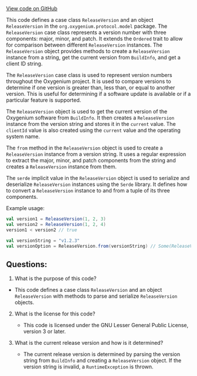 [View code on GitHub](https://github.com/oxygenium/oxygenium/protocol/src/main/scala/org/oxygenium/protocol/model/ReleaseVersion.scala)

This code defines a case class `ReleaseVersion` and an object `ReleaseVersion` in the `org.oxygenium.protocol.model` package. The `ReleaseVersion` case class represents a version number with three components: major, minor, and patch. It extends the `Ordered` trait to allow for comparison between different `ReleaseVersion` instances. The `ReleaseVersion` object provides methods to create a `ReleaseVersion` instance from a string, get the current version from `BuildInfo`, and get a client ID string.

The `ReleaseVersion` case class is used to represent version numbers throughout the Oxygenium project. It is used to compare versions to determine if one version is greater than, less than, or equal to another version. This is useful for determining if a software update is available or if a particular feature is supported.

The `ReleaseVersion` object is used to get the current version of the Oxygenium software from `BuildInfo`. It then creates a `ReleaseVersion` instance from the version string and stores it in the `current` value. The `clientId` value is also created using the `current` value and the operating system name.

The `from` method in the `ReleaseVersion` object is used to create a `ReleaseVersion` instance from a version string. It uses a regular expression to extract the major, minor, and patch components from the string and creates a `ReleaseVersion` instance from them.

The `serde` implicit value in the `ReleaseVersion` object is used to serialize and deserialize `ReleaseVersion` instances using the `Serde` library. It defines how to convert a `ReleaseVersion` instance to and from a tuple of its three components.

Example usage:
```scala
val version1 = ReleaseVersion(1, 2, 3)
val version2 = ReleaseVersion(1, 2, 4)
version1 < version2 // true

val versionString = "v1.2.3"
val versionOption = ReleaseVersion.from(versionString) // Some(ReleaseVersion(1, 2, 3))
```
## Questions: 
 1. What is the purpose of this code?
   - This code defines a case class `ReleaseVersion` and an object `ReleaseVersion` with methods to parse and serialize `ReleaseVersion` objects.

2. What is the license for this code?
   - This code is licensed under the GNU Lesser General Public License, version 3 or later.

3. What is the current release version and how is it determined?
   - The current release version is determined by parsing the version string from `BuildInfo` and creating a `ReleaseVersion` object. If the version string is invalid, a `RuntimeException` is thrown.